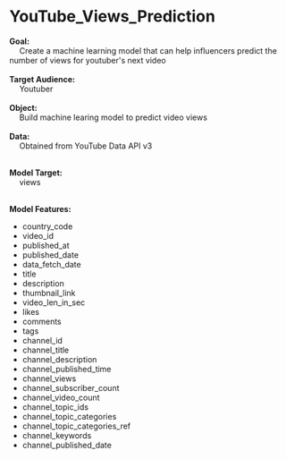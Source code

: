 # YouTube_Views_Prediction

**Goal:** </br>
&emsp; Create a machine learning model that can help influencers predict the number of views for youtuber's next video </br></br>
**Target Audience:** </br>
&emsp; Youtuber </br></br>
**Object:** </br>
&emsp; Build machine learing model to predict video views </br></br>
**Data:** </br>
&emsp; Obtained from YouTube Data API v3 </br></br>

**Model Target:**  </br>
&emsp; views </br></br>

**Model Features:**
- country_code
- video_id
- published_at
- published_date
- data_fetch_date
- title
- description
- thumbnail_link
- video_len_in_sec
- likes
- comments
- tags
- channel_id
- channel_title
- channel_description
- channel_published_time
- channel_views
- channel_subscriber_count
- channel_video_count
- channel_topic_ids
- channel_topic_categories
- channel_topic_categories_ref
- channel_keywords
- channel_published_date
